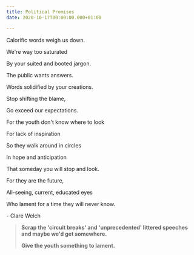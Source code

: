 ```yaml
---
title: Political Promises
date: 2020-10-17T00:00:00.000+01:00

---
```

Calorific words weigh us down.

We're way too saturated

By your suited and booted jargon.

The public wants answers.

Words solidified by your creations.

Stop shifting the blame,

Go exceed our expectations.

For the youth don't know where to look

For lack of inspiration

So they walk around in circles

In hope and anticipation

That someday you will stop and look.

For they are the future,

All-seeing, current, educated eyes

Who lament for a time they will never know.

\- Clare Welch

> **Scrap the 'circuit breaks' and 'unprecedented' littered speeches and maybe we'd get somewhere.**
>
> **Give the youth something to lament.**
